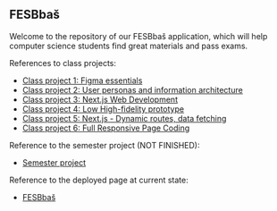 ## FESBbaš

Welcome to the repository of our FESBbaš application, which will help computer science students find great materials and pass exams.

References to class projects:
- [Class project 1: Figma essentials](/class-projects/class-project-1/)
- [Class project 2: User personas and information architecture](/class-projects/class-project-2/)
- [Class project 3: Next.js Web Development](/class-projects/class-project-3/)
- [Class project 4: Low High-fidelity prototype](/class-projects/class-project-4/)
- [Class project 5: Next.js - Dynamic routes, data fetching](/class-projects/class-project-5/)
- [Class project 6: Full Responsive Page Coding](/class-projects/class-project-6/)

Reference to the semester project (NOT FINISHED):
- [Semester project](/semester-project/)

Reference to the deployed page at current state:
- [FESBbaš](https://fesbbas.hr)
